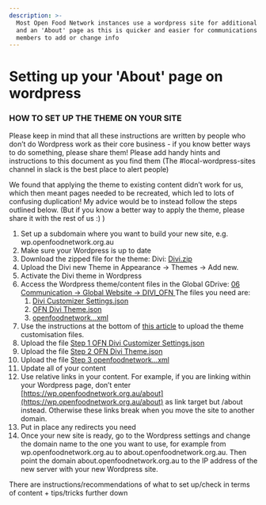 ```yaml
---
description: >-
  Most Open Food Network instances use a wordpress site for additional content
  and an 'About' page as this is quicker and easier for communications team
  members to add or change info
---
```


# Setting up your 'About' page on wordpress

### **HOW TO SET UP THE THEME ON YOUR SITE**

Please keep in mind that all these instructions are written by people who don’t do Wordpress work as their core business - if you know better ways to do something, please share them! Please add handy hints and instructions to this document as you find them \(The \#local-wordpress-sites channel in slack is the best place to alert people\)  


We found that applying the theme to existing content didn’t work for us, which then meant pages needed to be recreated, which led to lots of confusing duplication! My advice would be to instead follow the steps outlined below. \(But if you know a better way to apply the theme, please share it with the rest of us :\) \)  


1. Set up a subdomain where you want to build your new site, e.g. wp.openfoodnetwork.org.au 
2. Make sure your Wordpress is up to date
3. Download the zipped file for the theme: Divi: [Divi.zip](https://drive.google.com/open?id=1dPB4WWjiyZaHk3IE0ajCwrFZebvxQGlC)
4. Upload the Divi new Theme in Appearance -&gt; Themes -&gt; Add new. 
5. Activate the Divi theme in Wordpress
6. Access the Wordpress theme/content files in the Global GDrive: [06 Communication -&gt; Global Website -&gt; DIVI\_OFN ](https://drive.google.com/drive/folders/1OQrrWU86c1j9xUA-dSMzNOiOl0vab7pi?usp=sharing)The files you need are:
   1. [Divi Customizer Settings.json](https://drive.google.com/open?id=1ldn_bc3gpzIKG_B_4VDeD6HsNXbyB8Ww)
   2. [OFN Divi Theme.json](https://drive.google.com/open?id=1miEXYE8-5G7EJM7gms4PcPJS-ww0uatU)
   3. [openfoodnetwork…xml](https://drive.google.com/open?id=17WzNMGBX_0tuulv9-ANStHejgJD2Cgfz)
7. Use the instructions at the bottom of [this article](https://amazingsystem.zendesk.com/hc/en-us/articles/115002832512-Export-Divi-site-to-another-host) to upload the theme customisation files.
8. Upload the file [Step 1 OFN Divi Customizer Settings.json](https://drive.google.com/open?id=1ldn_bc3gpzIKG_B_4VDeD6HsNXbyB8Ww)
9. Upload the file [Step 2 OFN Divi Theme.json](https://drive.google.com/open?id=1miEXYE8-5G7EJM7gms4PcPJS-ww0uatU)
10. Upload the file [Step 3 openfoodnetwork…xml](https://drive.google.com/open?id=17WzNMGBX_0tuulv9-ANStHejgJD2Cgfz)
11. Update all of your content
12. Use relative links in your content. For example, if you are linking within your Wordpress page, don’t enter [https://wp.openfoodnetwork.org.au/about](https://wp.openfoodnetwork.org.au/about) as link target but /about instead. Otherwise these links break when you move the site to another domain.
13. Put in place any redirects you need
14. Once your new site is ready, go to the Wordpress settings and change the domain name to the one you want to use, for example from wp.openfoodnetwork.org.au to about.openfoodnetwork.org.au. Then point the domain about.openfoodnetwork.org.au to the IP address of the new server with your new Wordpress site.

There are instructions/recommendations of what to set up/check in terms of content + tips/tricks further down  



